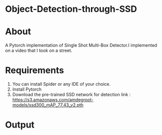 # Object-Detection-through-SSD



# About
A Pytorch implementation of Single Shot Multi-Box Detector.I implemented on a video that I took on a street.

# Requirements
1. You can install Spider or any IDE of your choice.
2. Install Pytorch
3. Download the pre-trained SSD network for detection
link : https://s3.amazonaws.com/amdegroot-models/ssd300_mAP_77.43_v2.pth


# Output

